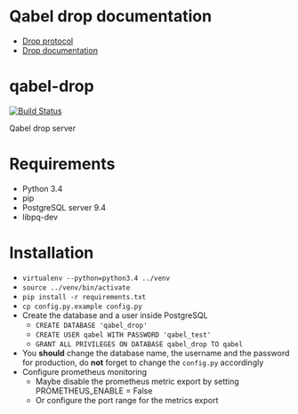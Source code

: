 # Qabel drop documentation
* [Drop protocol](https://qabel.github.io/docs/Qabel-Protocol-Drop/)
* [Drop documentation](https://qabel.github.io/docs/Components-Drop/)

# qabel-drop

[![Build Status](https://jenkins.prae.me/job/qabel-drop-nightly/badge/icon)](https://jenkins.prae.me/job/qabel-drop-nightly/)

Qabel drop server
# Requirements
* Python 3.4
* pip
* PostgreSQL server 9.4
* libpq-dev

# Installation
* `virtualenv --python=python3.4 ../venv`
* `source ../venv/bin/activate`
* `pip install -r requirements.txt`
* `cp config.py.example config.py`
* Create the database and a user inside PostgreSQL
    * `CREATE DATABASE 'qabel_drop'`
    * `CREATE USER qabel WITH PASSWORD 'qabel_test'`
    * `GRANT ALL PRIVILEGES ON DATABASE qabel_drop TO qabel`
* You **should** change the database name, the username and the password for production, do **not** forget to change the `config.py` accordingly
* Configure prometheus monitoring
	* Maybe disable the prometheus metric export by setting PROMETHEUS_ENABLE = False
	* Or configure the port range for the metrics export
